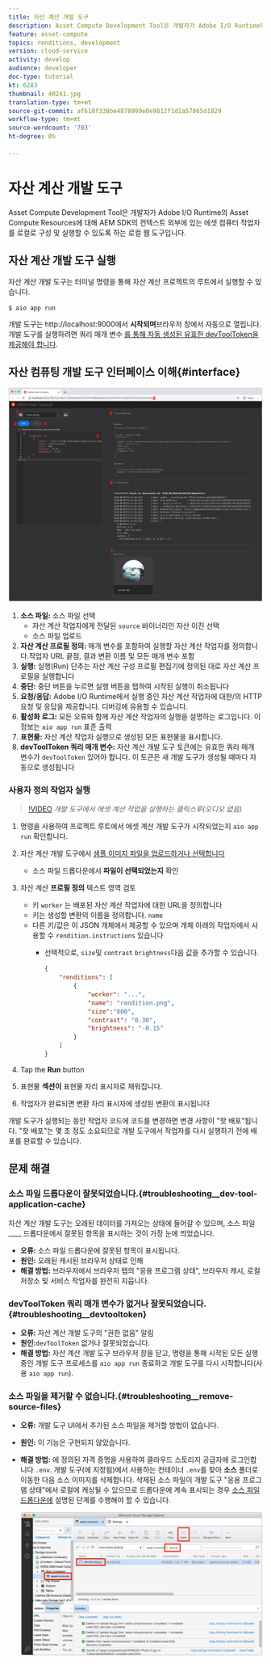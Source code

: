 ```yaml
---
title: 자산 계산 개발 도구
description: Asset Compute Development Tool은 개발자가 Adobe I/O Runtime의 Asset Compute Resources에 대해 AEM SDK의 컨텍스트 외부에 있는 에셋 컴퓨터 작업자를 로컬로 구성 및 실행할 수 있도록 하는 로컬 웹 도구입니다.
feature: asset-compute
topics: renditions, development
version: cloud-service
activity: develop
audience: developer
doc-type: tutorial
kt: 6283
thumbnail: 40241.jpg
translation-type: tm+mt
source-git-commit: af610f338be4878999e0e9812f1d2a57065d1829
workflow-type: tm+mt
source-wordcount: '703'
ht-degree: 0%

---
```



# 자산 계산 개발 도구

Asset Compute Development Tool은 개발자가 Adobe I/O Runtime의 Asset Compute Resources에 대해 AEM SDK의 컨텍스트 외부에 있는 에셋 컴퓨터 작업자를 로컬로 구성 및 실행할 수 있도록 하는 로컬 웹 도구입니다.

## 자산 계산 개발 도구 실행

자산 계산 개발 도구는 터미널 명령을 통해 자산 계산 프로젝트의 루트에서 실행할 수 있습니다.

```
$ aio app run
```

개발 도구는 http://localhost:9000에서 __시작되며__&#x200B;브라우저 창에서 자동으로 열립니다. 개발 도구를 실행하려면 쿼리 매개 변수 [를 통해 자동 생성된 유효한 devToolToken을 제공해야 합니다](#troubleshooting__devtooltoken).

## 자산 컴퓨팅 개발 도구 인터페이스 이해{#interface}

![자산 계산 개발 도구](./assets/development-tool/asset-compute-dev-tool.png)

1. __소스 파일:__ 소스 파일 선택
   + 자산 계산 작업자에게 전달된 `source` 바이너리인 자산 이진 선택
   + 소스 파일 업로드
1. __자산 계산 프로필 정의:__ 매개 변수를 포함하여 실행할 자산 계산 작업자를 정의합니다.작업자 URL 끝점, 결과 변환 이름 및 모든 매개 변수 포함
1. __실행:__ 실행(Run) 단추는 자산 계산 구성 프로필 편집기에 정의된 대로 자산 계산 프로필을 실행합니다
1. __중단:__ 중단 버튼을 누르면 실행 버튼을 탭하여 시작된 실행이 취소됩니다
1. __요청/응답:__ Adobe I/O Runtime에서 실행 중인 자산 계산 작업자에 대한/의 HTTP 요청 및 응답을 제공합니다. 디버깅에 유용할 수 있습니다.
1. __활성화 로그:__ 모든 오류와 함께 자산 계산 작업자의 실행을 설명하는 로그입니다. 이 정보는 `aio app run` 표준 출력
1. __표현물:__ 자산 계산 작업자 실행으로 생성된 모든 표현물을 표시합니다.
1. __devToolToken 쿼리 매개 변수:__ 자산 계산 개발 도구 토큰에는 유효한 쿼리 매개 변수가 `devToolToken` 있어야 합니다. 이 토큰은 새 개발 도구가 생성될 때마다 자동으로 생성됩니다

### 사용자 정의 작업자 실행

>[!VIDEO](https://video.tv.adobe.com/v/40241?quality=12&learn=on)
_개발 도구에서 에셋 계산 작업을 실행하는 클릭스루(오디오 없음)_

1. 명령을 사용하여 프로젝트 루트에서 에셋 계산 개발 도구가 시작되었는지 `aio app run` 확인합니다.
1. 자산 계산 개발 도구에서 [샘플 이미지 파일을 업로드하거나 선택합니다](../assets/samples/sample-file.jpg)
   + 소스 파일 드롭다운에서 __파일이 선택되었는지__ 확인
1. 자산 계산 __프로필 정의__ 텍스트 영역 검토
   + 키 `worker` 는 배포된 자산 계산 작업자에 대한 URL을 정의합니다
   + 키는 생성할 변환의 이름을 정의합니다. `name`
   + 다른 키/값은 이 JSON 개체에서 제공할 수 있으며 개체 아래의 작업자에서 사용할 수 `rendition.instructions` 있습니다
      + 선택적으로, `size`및 `contrast` `brightness`다음 값을 추가할 수 있습니다.

         ```json
         {
             "renditions": [
                 {
                     "worker": "...",
                     "name": "rendition.png",
                     "size":"800",
                     "contrast": "0.30",
                     "brightness": "-0.15"
                 }
             ]
         }
         ```

1. Tap the __Run__ button
1. 표현물 __섹션이__ 표현물 자리 표시자로 채워집니다.
1. 작업자가 완료되면 변환 자리 표시자에 생성된 변환이 표시됩니다

개발 도구가 실행되는 동안 작업자 코드에 코드를 변경하면 변경 사항이 &quot;핫 배포&quot;됩니다. &quot;핫 배포&quot;는 몇 초 정도 소요되므로 개발 도구에서 작업자를 다시 실행하기 전에 배포를 완료할 수 있습니다.

## 문제 해결

### 소스 파일 드롭다운이 잘못되었습니다.{#troubleshooting__dev-tool-application-cache}

자산 계산 개발 도구는 오래된 데이터를 가져오는 상태에 들어갈 수 있으며, 소스 파일 ____ 드롭다운에서 잘못된 항목을 표시하는 것이 가장 눈에 띄었습니다.

+ __오류:__ 소스 파일 드롭다운에 잘못된 항목이 표시됩니다.
+ __원인:__ 오래된 캐시된 브라우저 상태로 인해
+ __해결 방법:__ 브라우저에서 브라우저 탭의 &quot;응용 프로그램 상태&quot;, 브라우저 캐시, 로컬 저장소 및 서비스 작업자를 완전히 지웁니다.

### devToolToken 쿼리 매개 변수가 없거나 잘못되었습니다.{#troubleshooting__devtooltoken}

+ __오류:__ 자산 계산 개발 도구의 &quot;권한 없음&quot; 알림
+ __원인:__`devToolToken` 없거나 잘못되었습니다.
+ __해결 방법:__ 자산 계산 개발 도구 브라우저 창을 닫고, 명령을 통해 시작된 모든 실행 중인 개발 도구 프로세스를 `aio app run` 종료하고 개발 도구를 다시 시작합니다(사용 `aio app run`).

### 소스 파일을 제거할 수 없습니다.{#troubleshooting__remove-source-files}

+ __오류:__ 개발 도구 UI에서 추가된 소스 파일을 제거할 방법이 없습니다.
+ __원인:__ 이 기능은 구현되지 않았습니다.
+ __해결 방법:__ 에 정의된 자격 증명을 사용하여 클라우드 스토리지 공급자에 로그인합니다 `.env`. 개발 도구(에 지정됨)에서 사용하는 컨테이너 `.env`를 찾아 __소스__ 폴더로 이동한 다음 소스 이미지를 삭제합니다. 삭제된 소스 파일이 개발 도구 &quot;응용 프로그램 상태&quot;에서 로컬에 캐싱될 수 있으므로 드롭다운에 계속 표시되는 경우 [소스 파일 드롭다운에](#troubleshooting__dev-tool-application-cache) 설명된 단계를 수행해야 할 수 있습니다.

   ![Microsoft Azure Blob 저장소](./assets/development-tool/troubleshooting__remove-source-files.png)
